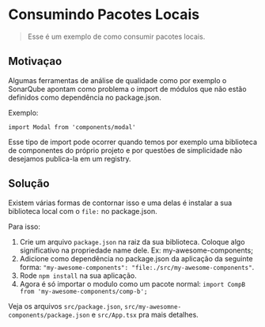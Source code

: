 # Consumindo Pacotes Locais

> Esse é um exemplo de como consumir pacotes locais.

## Motivaçao
Algumas ferramentas de análise de qualidade como por exemplo o SonarQube apontam como problema o import de módulos que não estão definidos como dependência no package.json.

Exemplo:
```
import Modal from 'components/modal'
```

Esse tipo de import pode ocorrer quando temos por exemplo uma biblioteca de componentes do próprio projeto e por questões de simplicidade não desejamos publica-la em um registry.

## Solução
Existem várias formas de contornar isso e uma delas é instalar a sua biblioteca local com o ``file:`` no package.json.

Para isso:
1. Crie um arquivo ``package.json`` na raiz da sua biblioteca. Coloque algo significativo na propriedade name dele. Ex: my-awesome-components;
2. Adicione como dependência no package.json da aplicação da seguinte forma: ``"my-awesome-components": "file:./src/my-awesome-components"``.
3. Rode ``npm install`` na sua aplicação.
4. Agora é só importar o modulo como um pacote normal: ``import CompB from 'my-awesome-components/comp-b';``

Veja os arquivos ``src/package.json``, ``src/my-awesomne-components/package.json`` e ``src/App.tsx`` pra mais detalhes.